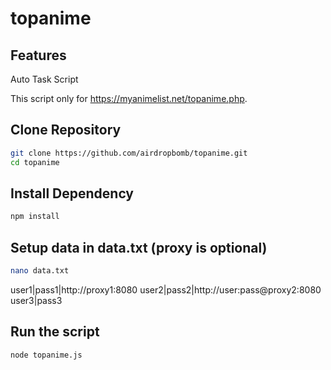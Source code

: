 # topanime

## Features
Auto Task Script

This script only for https://myanimelist.net/topanime.php.

## Clone Repository

```bash
git clone https://github.com/airdropbomb/topanime.git
cd topanime
```

## Install Dependency

```bash
npm install
```

## Setup data in data.txt (proxy is optional)

```bash
nano data.txt
```
user1|pass1|http://proxy1:8080
user2|pass2|http://user:pass@proxy2:8080
user3|pass3

## Run the script

```bash
node topanime.js
```
